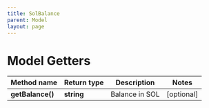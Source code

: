 ```yaml
---
title: SolBalance
parent: Model
layout: page
---
```


# Model Getters

Method name | Return type | Description | Notes
------------ | ------------- | ------------- | -------------
**getBalance()** | **string** | Balance in SOL | [optional]

